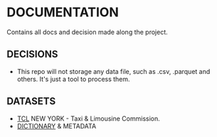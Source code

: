 # DOCUMENTATION

Contains all docs and decision made along the project.

## DECISIONS

- This repo will not storage any data file, such as .csv, .parquet and others. It's just a tool to process them.

## DATASETS

- [TCL](https://www.nyc.gov/site/tlc/about/tlc-trip-record-data.page) NEW YORK - Taxi & Limousine Commission.
- [DICTIONARY](https://www.nyc.gov/site/tlc/about/tlc-trip-record-data.page#:~:text=2009-,Data%20Dictionaries%20and%20MetaData,-Trip%20Record%20User) & METADATA
